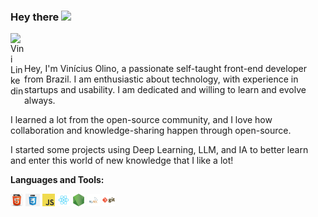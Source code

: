 ### Hey there <img src="https://media.giphy.com/media/hvRJCLFzcasrR4ia7z/giphy.gif" width="25px">
<a href="https://www.linkedin.com/in/vinicius-olino">
  <img align="left" alt="Vini Linkedin" width="22px" src="https://raw.githubusercontent.com/danielcranney/readme-generator/main/public/icons/socials/linkedin.svg" />
</a>

<br />

<br />

Hey, I'm Vinícius Olino, a passionate self-taught front-end developer from Brazil. I am enthusiastic about technology, with experience in startups and usability. I am dedicated and willing to learn and evolve always.

I learned a lot from the open-source community, and I love how collaboration and knowledge-sharing happen through open-source.

I started some projects using Deep Learning, LLM, and IA to better learn and enter this world of new knowledge that I like a lot!


  

**Languages and Tools:**  

<code><img height="20" src="https://github.com/olino1000/olino1000/blob/357648bcb01c2a2ce686eb234cd51884c7cedfd2/html5.jpg"></code>
<code><img height="20" src="https://github.com/olino1000/olino1000/blob/357648bcb01c2a2ce686eb234cd51884c7cedfd2/css.png"></code>
<code><img height="20" src="https://raw.githubusercontent.com/github/explore/80688e429a7d4ef2fca1e82350fe8e3517d3494d/topics/javascript/javascript.png"></code>
<code><img height="20" src="https://raw.githubusercontent.com/github/explore/80688e429a7d4ef2fca1e82350fe8e3517d3494d/topics/react/react.png"></code>
<code><img height="20" src="https://raw.githubusercontent.com/github/explore/80688e429a7d4ef2fca1e82350fe8e3517d3494d/topics/nodejs/nodejs.png"></code>
<code><img height="20" src="https://raw.githubusercontent.com/github/explore/80688e429a7d4ef2fca1e82350fe8e3517d3494d/topics/mysql/mysql.png"></code>
<code><img height="20" src="https://raw.githubusercontent.com/github/explore/80688e429a7d4ef2fca1e82350fe8e3517d3494d/topics/git/git.png"></code>
